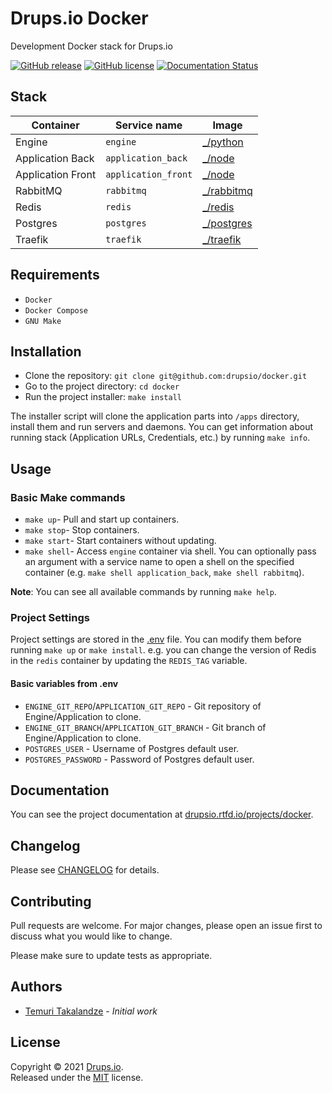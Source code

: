 # Drups.io Docker

Development Docker stack for Drups.io

[![GitHub release](https://img.shields.io/github/release/drupsio/docker.svg)](https://github.com/drupsio/docker/releases)
[![GitHub license](https://img.shields.io/github/license/drupsio/docker.svg)](https://github.com/drupsio/docker/blob/0.x/LICENSE)
[![Documentation Status](https://readthedocs.org/projects/drupsio-docker/badge/?version=latest)](https://drupsio.rtfd.io/projects/docker/)

## Stack

| Container            | Service name           | Image           |
| -------------------- | ---------------------- | --------------- |
| Engine               | `engine`               | [_/python]      |
| Application Back     | `application_back`     | [_/node]        |
| Application Front    | `application_front`    | [_/node]        |
| RabbitMQ             | `rabbitmq`             | [_/rabbitmq]    |
| Redis                | `redis`                | [_/redis]       |
| Postgres             | `postgres`             | [_/postgres]    |
| Traefik              | `traefik`              | [_/traefik]     |

## Requirements

- `Docker`
- `Docker Compose`
- `GNU Make`

## Installation

- Clone the repository: `git clone git@github.com:drupsio/docker.git`
- Go to the project directory: `cd docker`
- Run the project installer: `make install`

The installer script will clone the application parts into `/apps` directory, install them and run servers and daemons.
You can get information about running stack (Application URLs, Credentials, etc.) by running `make info`.

## Usage

### Basic Make commands

- `make up`- Pull and start up containers.
- `make stop`- Stop containers.
- `make start`- Start containers without updating.
- `make shell`- Access `engine` container via shell. You can optionally pass an argument with a service name to open a 
  shell on the specified container (e.g. `make shell application_back`, `make shell rabbitmq`).

**Note**: You can see all available commands by running `make help`.

### Project Settings

Project settings are stored in the [.env](.env) file. You can modify them before running `make up` or `make install`. 
e.g. you can change the version of Redis in the `redis` container by updating the `REDIS_TAG` variable.

#### Basic variables from .env

- `ENGINE_GIT_REPO`/`APPLICATION_GIT_REPO` - Git repository of Engine/Application to clone.
- `ENGINE_GIT_BRANCH`/`APPLICATION_GIT_BRANCH` - Git branch of Engine/Application to clone.
- `POSTGRES_USER` - Username of Postgres default user.
- `POSTGRES_PASSWORD` - Password of Postgres default user.

## Documentation

You can see the project documentation at [drupsio.rtfd.io/projects/docker](https://drupsio.rtfd.io/projects/docker/).

## Changelog

Please see [CHANGELOG](CHANGELOG.md) for details.

## Contributing

Pull requests are welcome. For major changes, please open an issue first to discuss what you would like to change.

Please make sure to update tests as appropriate.

## Authors

- [Temuri Takalandze](https://abgeo.dev) - *Initial work*

## License

Copyright © 2021 [Drups.io](https://drups.io).  
Released under the [MIT](LICENSE) license.

[_/python]: https://hub.docker.com/_/python
[_/node]: https://hub.docker.com/_/node
[_/rabbitmq]: https://hub.docker.com/_/rabbitmq
[_/redis]: https://hub.docker.com/_/redis
[_/postgres]: https://hub.docker.com/_/postgres
[_/traefik]: https://hub.docker.com/_/traefik
